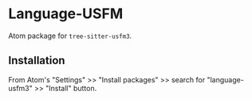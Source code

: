 # Language-USFM

Atom package for `tree-sitter-usfm3`.

## Installation

From Atom's "Settings" >> "Install packages" >> search for "language-usfm3" >> "Install" button. 
